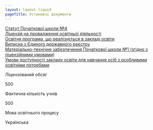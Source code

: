 ```yaml
---
layout: layout.liquid
pageTitle: Установчі документи
---
```

<div class="content-container">
    <div class="links-list">
        <a href="/documents/statut.pdf">Статут Початкової школи №4</a><br>
        <a href="/documents/license.pdf">Ліцензія на провадження освітньої діяльності</a><br>
        <a href="/documents/program.pdf">Освітня програма, що реалізується в закладі освіти</a><br>
        <a href="/documents/edr.pdf">Виписка з Єдиного державного реєстру</a><br>
        <a href="/documents/mat_teh.pdf">Матеріально-технічне забезпечення Початкової школи №1 (згідно з ліцензійними умовами)</a><br>
        <a href="/documents/specials.pdf">Умови доступності закладу освіти для навчання осіб з особливими освітніми потребами</a><br>
    </div>
    <div class="sum-container">
        <div class="sum-item">
            <p>Ліцензований обсяг</p>
            <span>500</span>
        </div>
        <div class="sum-item">
         <p>Фактична кількість учнів</p>
            <span>500</span>
        </div>
        <div class="sum-item">
         <p>Мова освітнього процесу</p>
            <span>Українська</span>
        </div>
    </div>
</div>